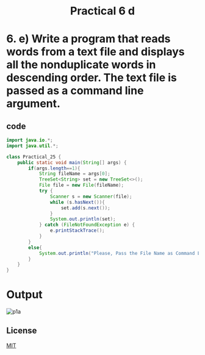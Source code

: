 <h1 align="center" style="margin-top: 0px;"> Practical 6 d </h1> 

# 6.    e) Write a program that reads words from a text file and displays all the  nonduplicate words in descending order. The text file is passed as a command line argument. 	


## code


```java
import java.io.*;
import java.util.*;

class Practical_25 {
    public static void main(String[] args) {
        if(args.length==1){
            String fileName = args[0];
            TreeSet<String> set = new TreeSet<>();
            File file = new File(fileName);
            try {
                Scanner s = new Scanner(file);
                while (s.hasNext()){
                    set.add(s.next());
                }
                System.out.println(set);
            } catch (FileNotFoundException e) {
                e.printStackTrace();
            }
        }
        else{
            System.out.println("Please, Pass the File Name as Command Line Argument");
        }
    }
}
```

# Output 

![p1a](https://hiren14.github.io/java_lab_050/output/practical6/output6e.jpg)


## License
[MIT](https://hiren14.github.io/java_lab_050/LICENSE)
